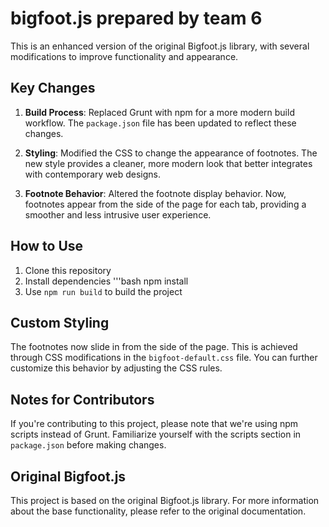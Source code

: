 # bigfoot.js prepared by team 6

This is an enhanced version of the original Bigfoot.js library, with several modifications to improve functionality and appearance.

## Key Changes

1. **Build Process**: Replaced Grunt with npm for a more modern build workflow. The `package.json` file has been updated to reflect these changes.

2. **Styling**: Modified the CSS to change the appearance of footnotes. The new style provides a cleaner, more modern look that better integrates with contemporary web designs.

3. **Footnote Behavior**: Altered the footnote display behavior. Now, footnotes appear from the side of the page for each tab, providing a smoother and less intrusive user experience.

## How to Use

1. Clone this repository
2. Install dependencies
   '''bash
   npm install
5. Use `npm run build` to build the project

## Custom Styling

The footnotes now slide in from the side of the page. This is achieved through CSS modifications in the `bigfoot-default.css` file. You can further customize this behavior by adjusting the CSS rules.

## Notes for Contributors

If you're contributing to this project, please note that we're using npm scripts instead of Grunt. Familiarize yourself with the scripts section in `package.json` before making changes.

## Original Bigfoot.js

This project is based on the original Bigfoot.js library. For more information about the base functionality, please refer to the original documentation.
